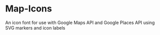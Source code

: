 Map-Icons
=========

An icon font for use with Google Maps API and Google Places API using SVG markers and icon labels
